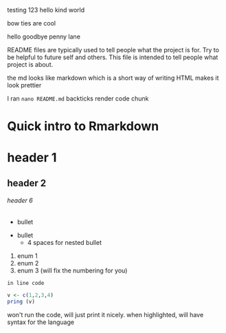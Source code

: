 testing 123 hello kind world 

bow ties are cool 

hello goodbye penny lane

README files are typically used to tell people what the project is for. 
Try to be helpful to future self and others. 
This file is intended to tell people what project is about. 

the md looks like markdown which is a short way of writing HTML
makes it look prettier

I ran `nano README.md`
backticks render code chunk


# Quick intro to Rmarkdown

# header 1
## header 2
###### header 6
- bullet
* bullet
    - 4 spaces for nested bullet
1. enum 1
2. enum 2
1. enum 3 
(will fix the numbering for you)

`in line code `

```r
v <- c(1,2,3,4)
pring (v)
```
won't run the code, will just print it nicely. 
when highlighted, will have syntax for the language 
